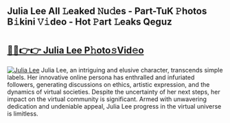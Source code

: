 ## Julia Lee All 𝙻eaked 𝙽u𝚍es - Part-TuK 𝙿hotos B𝚒kini 𝚅𝚒deo - Hot 𝙿art 𝙻eaks Qeguz

# <h2><a href="http://ld39ft7.urlbe.top/?page=Julia+Lee">🔗🔗👉👉 Julia Lee P𝚑oto𝚜Vid𝚎o</a></h2>

[![Julia Lee](https://i.imgur.com/eBuTRDB.gif)](http://ld39ft7.urlbe.top/?page=Julia+Lee)
Julia Lee, an intriguing and elusive character, transcends simple labels. Her innovative online persona has enthralled and infuriated followers, generating discussions on ethics, artistic expression, and the dynamics of virtual societies. Despite the uncertainty of her next steps, her impact on the virtual community is significant. Armed with unwavering dedication and undeniable appeal, Julia Lee progress in the virtual universe is limitless.
